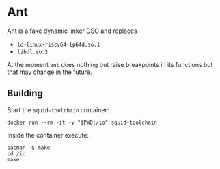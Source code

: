 # Ant

Ant is a fake dynamic linker DSO and replaces
- `ld-linux-riscv64-lp64d.so.1`
- `libdl.so.2`

At the moment `ant` does nothing but raise breakpoints in its functions
but that may change in the future.

## Building
Start the `squid-toolchain` container:
```
docker run --rm -it -v "$PWD:/io" squid-toolchain
```

Inside the container execute:
```
pacman -S make
cd /io
make
```

